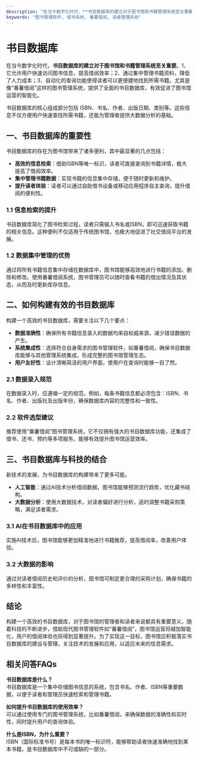 ```yaml
---
description: "在当今数字化时代，**书目数据库的建立对于图书馆和书籍管理系统至关重要**。1、它允许用户快速访问图书信息，提高借阅效率；2、通过集中管理书籍资料，降低了人力成本；3、自动化的查询功能使得读者可以更便捷地找到所需书籍。尤其是像“番薯借阅”这样的图书管理系统，提供了全面的书目数据库，有效促进了图书馆运营的智能化。"
keywords: "图书管理软件, 借书系统, 番薯借阅, 读者管理系统"
---
```

# 书目数据库

在当今数字化时代，**书目数据库的建立对于图书馆和书籍管理系统至关重要**。1、它允许用户快速访问图书信息，提高借阅效率；2、通过集中管理书籍资料，降低了人力成本；3、自动化的查询功能使得读者可以更便捷地找到所需书籍。尤其是像“番薯借阅”这样的图书管理系统，提供了全面的书目数据库，有效促进了图书馆运营的智能化。

书目数据库的核心组成部分包括 ISBN、书名、作者、出版日期、类别等。这些信息不仅方便用户快速查找所需书籍，还能为管理者提供大数据分析的基础。

## **一、书目数据库的重要性**

书目数据库的存在为图书馆带来了诸多便利，其中最显著的几点包括：

- **高效的信息检索**：借助ISBN等唯一标识，读者可直接查询到书籍详情，极大提高了借阅效率。
- **集中管理书籍数据**：实现书籍的信息集中存储，便于随时更新和维护。
- **提升读者体验**：读者可以通过自助借书设备或移动应用程序自主查询，提升借阅的便利性。

### **1.1 信息检索的提升**

书目数据库简化了图书检索过程，读者只需输入书名或ISBN，即可迅速获取书籍的相关信息。这种便利不仅适用于传统图书馆，也极大地促进了社交借阅平台的发展。

### **1.2 数据集中管理的优势**

通过将所有书籍信息集中存储在数据库中，图书馆能够高效地进行书籍的添加、删除和修改。使用番薯借阅系统，图书管理员可以随时查看书籍的借出情况及其状态，从而及时更新库存信息。

## **二、如何构建有效的书目数据库**

构建一个高效的书目数据库，需要关注以下几个要点：

- **数据准确性**：确保所有书籍信息录入的数据均来自权威来源，减少错误数据的产生。
- **系统集成性**：选择符合自身需求的图书管理软件，如番薯借阅，确保书目数据库能够与其他管理系统集成，形成完整的图书馆管理生态。
- **用户友好性**：设计清晰简洁的用户界面，使用户在查询时能够一目了然。

### **2.1 数据录入规范**

在数据录入时，应遵循一定的规范，例如，每条书籍信息都必须包含：ISBN、书名、作者、出版社及出版年份，确保数据库内容的完整性和一致性。

### **2.2 软件选型建议**

推荐使用“番薯借阅”图书管理系统，它不仅拥有强大的书目数据库功能，还集成了借书、还书、预约等多项服务，能够有效提升图书馆运营效率。

## **三、书目数据库与科技的结合**

新技术的发展，为书目数据库的构建带来了更多可能。

- **人工智能**：通过AI技术分析借阅数据，图书馆能够预测流行趋势，优化藏书结构。
- **大数据分析**：使用大数据技术，对读者偏好进行分析，适时调整书籍采购策略，满足读者需求。

### **3.1 AI在书目数据库中的应用**

实施AI技术后，图书馆能够更加精准地进行书籍推荐，提高借阅率，改善用户体验。

### **3.2 大数据的影响**

通过对读者借阅历史和评价的分析，图书馆可制定更合理的采购计划，确保书籍的多样性和丰富性。

## **结论**

构建一个高效的书目数据库，对于图书馆的管理者和读者来说都具有重要意义。随着科技的不断进步，借助现代图书管理软件如“番薯借阅”，图书馆运营将越加智能化，用户的借阅体验也将得到显著提升。为了实现这一目标，图书馆应积极落实书目数据库的建设与管理，关注技术的发展和应用，以适应未来的信息需求。

## 相关问答FAQs

**书目数据库是什么？**  
书目数据库是一个集中存储图书信息的系统，包含书名、作者、ISBN等重要数据，以便于读者和管理员快速检索和管理书籍。

**如何提升书目数据库的使用效率？**  
可以通过使用专门的图书管理系统，比如番薯借阅，来确保数据的准确性和实时性，同时提升用户的查询体验。

**什么是ISBN，为什么重要？**  
ISBN（国际标准书号）是每本书的唯一标识符，能够帮助读者快速准确地找到某本书籍，是书目数据库中不可或缺的一部分。
